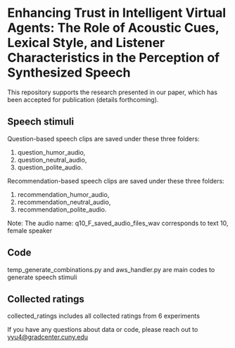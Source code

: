 # Enhancing Trust in Intelligent Virtual Agents: The Role of Acoustic Cues, Lexical Style, and Listener Characteristics in the Perception of Synthesized Speech
This repository supports the research presented in our paper, which has been accepted for publication (details forthcoming).

## Speech stimuli
Question-based speech clips are saved under these three folders: 
1. question_humor_audio,
2. question_neutral_audio,
3. question_polite_audio.

Recommendation-based speech clips are saved under these three folders: 
1. recommendation_humor_audio,
2. recommendation_neutral_audio,
3. recommendation_polite_audio.

Note: The audio name: q10_F_saved_audio_files_wav corresponds to text 10, female speaker

## Code
temp_generate_combinations.py and aws_handler.py are main codes to generate speech stimuli

## Collected ratings
collected_ratings includes all collected ratings from 6 experiments


If you have any questions about data or code, please reach out to yyu4@gradcenter.cuny.edu
